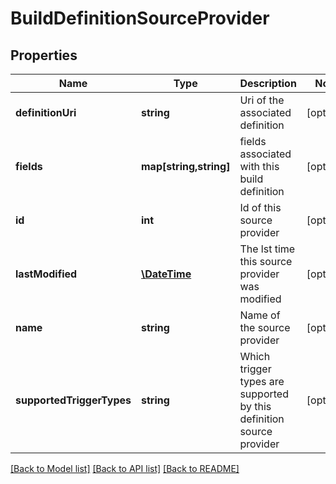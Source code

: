 # BuildDefinitionSourceProvider

## Properties
Name | Type | Description | Notes
------------ | ------------- | ------------- | -------------
**definitionUri** | **string** | Uri of the associated definition | [optional] 
**fields** | **map[string,string]** | fields associated with this build definition | [optional] 
**id** | **int** | Id of this source provider | [optional] 
**lastModified** | [**\DateTime**](\DateTime.md) | The lst time this source provider was modified | [optional] 
**name** | **string** | Name of the source provider | [optional] 
**supportedTriggerTypes** | **string** | Which trigger types are supported by this definition source provider | [optional] 

[[Back to Model list]](../README.md#documentation-for-models) [[Back to API list]](../README.md#documentation-for-api-endpoints) [[Back to README]](../README.md)


